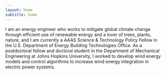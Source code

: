 ```yaml
---
layout: home
subtitle: home
---
```


I am an energy engineer who works to mitigate global climate change through efficient use of renewable energy and a lover of trees, plants, nature, and I am currently a AAAS Science & Technology Policy Fellow in the U.S. Department of Energy Building Technologies Office. As a postdoctoral fellow and doctoral student in the Department of Mechanical Engineering at Johns Hopkins University, I worked to develop wind energy models and control algorithms to increase wind energy integration in electric power systems.

